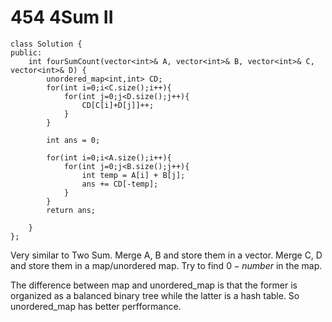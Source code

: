 # 454 4Sum II
```
class Solution {
public:
    int fourSumCount(vector<int>& A, vector<int>& B, vector<int>& C, vector<int>& D) {
        unordered_map<int,int> CD;
        for(int i=0;i<C.size();i++){
            for(int j=0;j<D.size();j++){
                CD[C[i]+D[j]]++;
            }
        }
        
        int ans = 0;
            
        for(int i=0;i<A.size();i++){
            for(int j=0;j<B.size();j++){
                int temp = A[i] + B[j];
                ans += CD[-temp];
            }
        }
        return ans;
       
    }
};
```

Very similar to Two Sum. Merge A, B and store them in a vector. Merge C, D and store them in a map/unordered map. Try to find $0-number$ in the map.

The difference between map and unordered_map is that the former is organized as a balanced binary tree while the latter is a hash table. So unordered_map has better perfformance.
